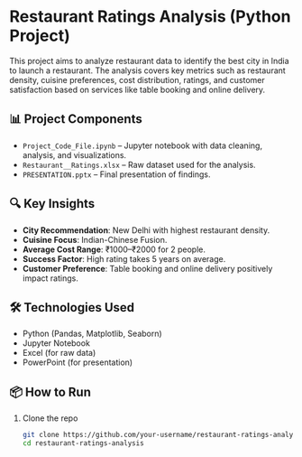 
# Restaurant Ratings Analysis (Python Project)

This project aims to analyze restaurant data to identify the best city in India to launch a restaurant. 
The analysis covers key metrics such as restaurant density, cuisine preferences, cost distribution, ratings, and customer satisfaction based on services like table booking and online delivery.

## 📊 Project Components

- `Project_Code_File.ipynb` – Jupyter notebook with data cleaning, analysis, and visualizations.
- `Restaurant__Ratings.xlsx` – Raw dataset used for the analysis.
- `PRESENTATION.pptx` – Final presentation of findings.

## 🔍 Key Insights

- **City Recommendation**: New Delhi with highest restaurant density.
- **Cuisine Focus**: Indian-Chinese Fusion.
- **Average Cost Range**: ₹1000–₹2000 for 2 people.
- **Success Factor**: High rating takes 5 years on average.
- **Customer Preference**: Table booking and online delivery positively impact ratings.

## 🛠️ Technologies Used

- Python (Pandas, Matplotlib, Seaborn)
- Jupyter Notebook
- Excel (for raw data)
- PowerPoint (for presentation)

## 📦 How to Run

1. Clone the repo
   ```bash
   git clone https://github.com/your-username/restaurant-ratings-analysis.git
   cd restaurant-ratings-analysis
